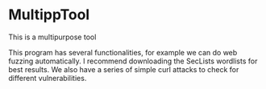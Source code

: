 # MultippTool


This is a multipurpose tool

This program has several functionalities, for example we can do web fuzzing automatically. I recommend downloading the SecLists wordlists for best results. We also have a series of simple curl attacks to check for different vulnerabilities.
